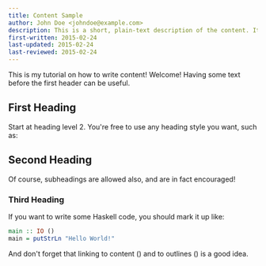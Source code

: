 ```yaml
---
title: Content Sample
author: John Doe <johndoe@example.com>
description: This is a short, plain-text description of the content. It's optional, but may prove useful to others.
first-written: 2015-02-24
last-updated: 2015-02-24
last-reviewed: 2015-02-24
---
```


This is my tutorial on how to write content! Welcome! Having some text before the first header can be useful.

## First Heading

Start at heading level 2. You're free to use any heading style you want, such as:

Second Heading
--------------

Of course, subheadings are allowed also, and are in fact encouraged!

### Third Heading

If you want to write some Haskell code, you should mark it up like:

```haskell
main :: IO ()
main = putStrLn "Hello World!"
```

And don't forget that linking to content ([](somecontent.md)) and to
outlines ([](../outline/someoutline.md)) is a good idea.
